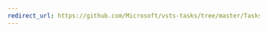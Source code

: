 ```yaml
---
redirect_url: https://github.com/Microsoft/vsts-tasks/tree/master/Tasks/MobileCenterDistribute
---
```

